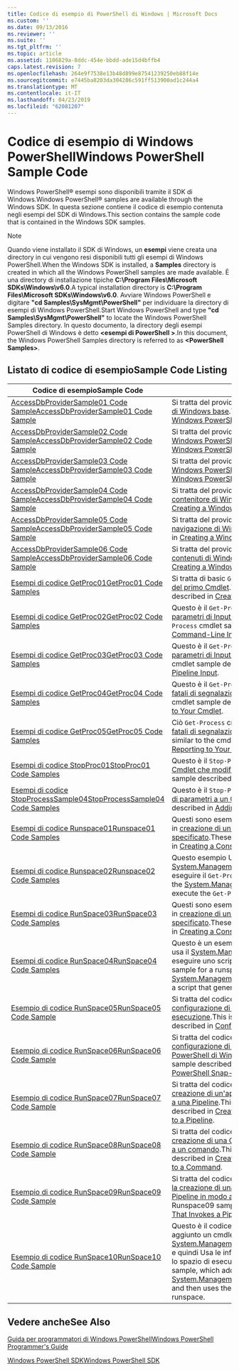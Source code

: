 ```yaml
---
title: Codice di esempio di PowerShell di Windows | Microsoft Docs
ms.custom: ''
ms.date: 09/13/2016
ms.reviewer: ''
ms.suite: ''
ms.tgt_pltfrm: ''
ms.topic: article
ms.assetid: 1106829a-8ddc-454e-bbdd-ade15d4bffb4
caps.latest.revision: 7
ms.openlocfilehash: 264e9f7538e13b48d899e87541239250eb88f14e
ms.sourcegitcommit: e7445ba8203da304286c591ff513900ad1c244a4
ms.translationtype: MT
ms.contentlocale: it-IT
ms.lasthandoff: 04/23/2019
ms.locfileid: "62081207"
---
```

# <a name="windows-powershell-sample-code"></a><span data-ttu-id="26665-102">Codice di esempio di Windows PowerShell</span><span class="sxs-lookup"><span data-stu-id="26665-102">Windows PowerShell Sample Code</span></span>

<span data-ttu-id="26665-103">Windows PowerShell® esempi sono disponibili tramite il SDK di Windows.</span><span class="sxs-lookup"><span data-stu-id="26665-103">Windows PowerShell® samples are available through the Windows SDK.</span></span> <span data-ttu-id="26665-104">In questa sezione contiene il codice di esempio contenuta negli esempi del SDK di Windows.</span><span class="sxs-lookup"><span data-stu-id="26665-104">This section contains the sample code that is contained in the Windows SDK samples.</span></span>

> [!NOTE]
> <span data-ttu-id="26665-105">Quando viene installato il SDK di Windows, un **esempi** viene creata una directory in cui vengono resi disponibili tutti gli esempi di Windows PowerShell.</span><span class="sxs-lookup"><span data-stu-id="26665-105">When the Windows SDK is installed, a **Samples** directory is created in which all the Windows PowerShell samples are made available.</span></span> <span data-ttu-id="26665-106">È una directory di installazione tipiche **C:\Program Files\Microsoft SDKs\Windows\v6.0**.</span><span class="sxs-lookup"><span data-stu-id="26665-106">A typical installation directory is **C:\Program Files\Microsoft SDKs\Windows\v6.0**.</span></span> <span data-ttu-id="26665-107">Avviare Windows PowerShell e digitare **"cd Samples\SysMgmt\PowerShell"** per individuare la directory di esempi di Windows PowerShell.</span><span class="sxs-lookup"><span data-stu-id="26665-107">Start Windows PowerShell and type **"cd Samples\SysMgmt\PowerShell"**  to locate the Windows PowerShell Samples directory.</span></span> <span data-ttu-id="26665-108">In questo documento, la directory degli esempi PowerShell di Windows è detto  **\<esempi di PowerShell >**.</span><span class="sxs-lookup"><span data-stu-id="26665-108">In this document, the Windows PowerShell Samples directory is referred to as **\<PowerShell Samples>**.</span></span>

## <a name="sample-code-listing"></a><span data-ttu-id="26665-109">Listato di codice di esempio</span><span class="sxs-lookup"><span data-stu-id="26665-109">Sample Code Listing</span></span>

|<span data-ttu-id="26665-110">Codice di esempio</span><span class="sxs-lookup"><span data-stu-id="26665-110">Sample Code</span></span>|<span data-ttu-id="26665-111">Description</span><span class="sxs-lookup"><span data-stu-id="26665-111">Description</span></span>|
|-----------------|-----------------|
|[<span data-ttu-id="26665-112">AccessDbProviderSample01 Code Sample</span><span class="sxs-lookup"><span data-stu-id="26665-112">AccessDbProviderSample01 Code Sample</span></span>](./accessdbprovidersample01-code-sample.md)|<span data-ttu-id="26665-113">Si tratta del provider descritte in [creazione di un PowerShell Provider di Windows base](./creating-a-basic-windows-powershell-provider.md).</span><span class="sxs-lookup"><span data-stu-id="26665-113">This is the provider described in [Creating a Basic Windows PowerShell Provider](./creating-a-basic-windows-powershell-provider.md).</span></span>|
|[<span data-ttu-id="26665-114">AccessDbProviderSample02 Code Sample</span><span class="sxs-lookup"><span data-stu-id="26665-114">AccessDbProviderSample02 Code Sample</span></span>](./accessdbprovidersample02-code-sample.md)|<span data-ttu-id="26665-115">Si tratta del provider descritte in [creazione di un Provider di unità di Windows PowerShell](./creating-a-windows-powershell-drive-provider.md).</span><span class="sxs-lookup"><span data-stu-id="26665-115">This is the provider described in [Creating a Windows PowerShell Drive Provider](./creating-a-windows-powershell-drive-provider.md).</span></span>|
|[<span data-ttu-id="26665-116">AccessDbProviderSample03 Code Sample</span><span class="sxs-lookup"><span data-stu-id="26665-116">AccessDbProviderSample03 Code Sample</span></span>](./accessdbprovidersample03-code-sample.md)|<span data-ttu-id="26665-117">Si tratta del provider descritte in [creazione di un Provider di Windows PowerShell](./creating-a-windows-powershell-item-provider.md).</span><span class="sxs-lookup"><span data-stu-id="26665-117">This is the provider described in [Creating a Windows PowerShell Item Provider](./creating-a-windows-powershell-item-provider.md).</span></span>|
|[<span data-ttu-id="26665-118">AccessDbProviderSample04 Code Sample</span><span class="sxs-lookup"><span data-stu-id="26665-118">AccessDbProviderSample04 Code Sample</span></span>](./accessdbprovidersample04-code-sample.md)|<span data-ttu-id="26665-119">Si tratta del provider descritte in [creazione di un Provider di contenitore di Windows PowerShell](./creating-a-windows-powershell-container-provider.md).</span><span class="sxs-lookup"><span data-stu-id="26665-119">This is the provider described in [Creating a Windows PowerShell Container Provider](./creating-a-windows-powershell-container-provider.md).</span></span>|
|[<span data-ttu-id="26665-120">AccessDbProviderSample05 Code Sample</span><span class="sxs-lookup"><span data-stu-id="26665-120">AccessDbProviderSample05 Code Sample</span></span>](./accessdbprovidersample05-code-sample.md)|<span data-ttu-id="26665-121">Si tratta del provider descritte in [creazione di un Provider di navigazione di Windows PowerShell](./creating-a-windows-powershell-navigation-provider.md).</span><span class="sxs-lookup"><span data-stu-id="26665-121">This is the provider described in [Creating a Windows PowerShell Navigation Provider](./creating-a-windows-powershell-navigation-provider.md).</span></span>|
|[<span data-ttu-id="26665-122">AccessDbProviderSample06 Code Sample</span><span class="sxs-lookup"><span data-stu-id="26665-122">AccessDbProviderSample06 Code Sample</span></span>](./accessdbprovidersample06-code-sample.md)|<span data-ttu-id="26665-123">Si tratta del provider descritte in [creazione di un Provider di contenuti di Windows PowerShell](./creating-a-windows-powershell-content-provider.md).</span><span class="sxs-lookup"><span data-stu-id="26665-123">This is the provider described in [Creating a Windows PowerShell Content Provider](./creating-a-windows-powershell-content-provider.md).</span></span>|
|[<span data-ttu-id="26665-124">Esempi di codice GetProc01</span><span class="sxs-lookup"><span data-stu-id="26665-124">GetProc01 Code Samples</span></span>](./getproc01-code-samples.md)|<span data-ttu-id="26665-125">Si tratta di basic `Get-Process` cmdlet esempio descritto in [creazione del primo Cmdlet](../cmdlet/creating-a-cmdlet-without-parameters.md).</span><span class="sxs-lookup"><span data-stu-id="26665-125">This is the basic `Get-Process` cmdlet sample described in [Creating Your First Cmdlet](../cmdlet/creating-a-cmdlet-without-parameters.md).</span></span>|
|[<span data-ttu-id="26665-126">Esempi di codice GetProc02</span><span class="sxs-lookup"><span data-stu-id="26665-126">GetProc02 Code Samples</span></span>](./getproc02-code-samples.md)|<span data-ttu-id="26665-127">Questo è il `Get-Process` cmdlet esempio descritto in [aggiunta di parametri di Input della riga di comando processo](../cmdlet/adding-parameters-that-process-command-line-input.md).</span><span class="sxs-lookup"><span data-stu-id="26665-127">This is the `Get-Process` cmdlet sample described in [Adding Parameters that Process Command-Line Input](../cmdlet/adding-parameters-that-process-command-line-input.md).</span></span>|
|[<span data-ttu-id="26665-128">Esempi di codice GetProc03</span><span class="sxs-lookup"><span data-stu-id="26665-128">GetProc03 Code Samples</span></span>](./getproc03-code-samples.md)|<span data-ttu-id="26665-129">Questo è il `Get-Process` cmdlet esempio descritto in [aggiunta di parametri di Input della Pipeline di processo](../cmdlet/adding-parameters-that-process-pipeline-input.md).</span><span class="sxs-lookup"><span data-stu-id="26665-129">This is the `Get-Process` cmdlet sample described in [Adding Parameters that Process Pipeline Input](../cmdlet/adding-parameters-that-process-pipeline-input.md).</span></span>|
|[<span data-ttu-id="26665-130">Esempi di codice GetProc04</span><span class="sxs-lookup"><span data-stu-id="26665-130">GetProc04 Code Samples</span></span>](./getproc04-code-samples.md)|<span data-ttu-id="26665-131">Questo è il `Get-Process` cmdlet esempio descritto in [aggiunta non fatali di segnalazione errori per il Cmdlet](../cmdlet/adding-non-terminating-error-reporting-to-your-cmdlet.md).</span><span class="sxs-lookup"><span data-stu-id="26665-131">This is the `Get-Process` cmdlet sample described in [Adding Nonterminating Error Reporting to Your Cmdlet](../cmdlet/adding-non-terminating-error-reporting-to-your-cmdlet.md).</span></span>|
|[<span data-ttu-id="26665-132">Esempi di codice GetProc05</span><span class="sxs-lookup"><span data-stu-id="26665-132">GetProc05 Code Samples</span></span>](./getproc05-code-samples.md)|<span data-ttu-id="26665-133">Ciò `Get-Process` cmdlet è simile al cmdlet descritto in [aggiunta non fatali di segnalazione errori per il Cmdlet](../cmdlet/adding-non-terminating-error-reporting-to-your-cmdlet.md).</span><span class="sxs-lookup"><span data-stu-id="26665-133">This `Get-Process` cmdlet is similar to the cmdlet described in [Adding Nonterminating Error Reporting to Your Cmdlet](../cmdlet/adding-non-terminating-error-reporting-to-your-cmdlet.md).</span></span>|
|[<span data-ttu-id="26665-134">Esempi di codice StopProc01</span><span class="sxs-lookup"><span data-stu-id="26665-134">StopProc01 Code Samples</span></span>](./stopproc01-code-samples.md)|<span data-ttu-id="26665-135">Questo è il `Stop-Process` cmdlet esempio descritto in [creazione di un Cmdlet che modifichi il sistema](../cmdlet/creating-a-cmdlet-that-modifies-the-system.md).</span><span class="sxs-lookup"><span data-stu-id="26665-135">This is the `Stop-Process` cmdlet sample described in [Creating a Cmdlet That Modifies the System](../cmdlet/creating-a-cmdlet-that-modifies-the-system.md).</span></span>|
|[<span data-ttu-id="26665-136">Esempi di codice StopProcessSample04</span><span class="sxs-lookup"><span data-stu-id="26665-136">StopProcessSample04 Code Samples</span></span>](./stopprocesssample04-code-samples.md)|<span data-ttu-id="26665-137">Questo è il `Stop-Process` cmdlet esempio descritto in [aggiunta di set di parametri a un Cmdlet](../cmdlet/adding-parameter-sets-to-a-cmdlet.md).</span><span class="sxs-lookup"><span data-stu-id="26665-137">This is the `Stop-Process` cmdlet sample described in [Adding Parameter Sets to a Cmdlet](../cmdlet/adding-parameter-sets-to-a-cmdlet.md).</span></span>|
|[<span data-ttu-id="26665-138">Esempi di codice Runspace01</span><span class="sxs-lookup"><span data-stu-id="26665-138">Runspace01 Code Samples</span></span>](./runspace01-code-samples.md)|<span data-ttu-id="26665-139">Questi sono esempi di codice per lo spazio di esecuzione descritto in [creazione di un'applicazione Console che avvia un comando specificato](http://msdn.microsoft.com/en-us/793a6570-a072-4799-840b-172f28ce620e).</span><span class="sxs-lookup"><span data-stu-id="26665-139">These are the code samples for the runspace described in [Creating a Console Application That Runs a Specified Command](http://msdn.microsoft.com/en-us/793a6570-a072-4799-840b-172f28ce620e).</span></span>|
|[<span data-ttu-id="26665-140">Esempi di codice Runspace02</span><span class="sxs-lookup"><span data-stu-id="26665-140">Runspace02 Code Samples</span></span>](./runspace02-code-samples.md)|<span data-ttu-id="26665-141">Questo esempio Usa la [System.Management.Automation.Runspaceinvoke](/dotnet/api/System.Management.Automation.RunspaceInvoke) classe per eseguire il `Get-Process` cmdlet in modo sincrono.</span><span class="sxs-lookup"><span data-stu-id="26665-141">This sample uses the [System.Management.Automation.Runspaceinvoke](/dotnet/api/System.Management.Automation.RunspaceInvoke) class to execute the `Get-Process` cmdlet synchronously.</span></span>|
|[<span data-ttu-id="26665-142">Esempi di codice RunSpace03</span><span class="sxs-lookup"><span data-stu-id="26665-142">RunSpace03 Code Samples</span></span>](./runspace03-code-samples.md)|<span data-ttu-id="26665-143">Questi sono esempi di codice per lo spazio di esecuzione descritto in [creazione di un'applicazione Console che avvia uno Script specificato](http://msdn.microsoft.com/en-us/a93e6006-36db-4bcc-b9da-c5bebf4ffd68).</span><span class="sxs-lookup"><span data-stu-id="26665-143">These are the code samples for the runspace described in [Creating a Console Application That Runs a Specified Script](http://msdn.microsoft.com/en-us/a93e6006-36db-4bcc-b9da-c5bebf4ffd68).</span></span>|
|[<span data-ttu-id="26665-144">Esempi di codice RunSpace04</span><span class="sxs-lookup"><span data-stu-id="26665-144">RunSpace04 Code Samples</span></span>](./runspace04-code-samples.md)|<span data-ttu-id="26665-145">Questo è un esempio di codice per uno spazio di esecuzione che usa il [System.Management.Automation.Runspaceinvoke](/dotnet/api/System.Management.Automation.RunspaceInvoke) classe per eseguire uno script che genera un errore irreversibile.</span><span class="sxs-lookup"><span data-stu-id="26665-145">This is a code sample for a runspace that uses the [System.Management.Automation.Runspaceinvoke](/dotnet/api/System.Management.Automation.RunspaceInvoke) class to execute a script that generates a terminating error.</span></span>|
|[<span data-ttu-id="26665-146">Esempio di codice RunSpace05</span><span class="sxs-lookup"><span data-stu-id="26665-146">RunSpace05 Code Sample</span></span>](./runspace05-code-sample.md)|<span data-ttu-id="26665-147">Si tratta del codice sorgente per l'esempio Runspace05 descritto nel [configurazione di un RunspaceConfiguration usando spazio di esecuzione](http://msdn.microsoft.com/en-us/42681d19-2d05-4975-befd-afb1990e79b2).</span><span class="sxs-lookup"><span data-stu-id="26665-147">This is the source code for the Runspace05 sample described in [Configuring a Runspace Using RunspaceConfiguration](http://msdn.microsoft.com/en-us/42681d19-2d05-4975-befd-afb1990e79b2).</span></span>|
|[<span data-ttu-id="26665-148">Esempio di codice RunSpace06</span><span class="sxs-lookup"><span data-stu-id="26665-148">RunSpace06 Code Sample</span></span>](./runspace06-code-sample.md)|<span data-ttu-id="26665-149">Si tratta del codice sorgente per l'esempio Runspace06 descritto nel [configurazione di uno spazio di esecuzione tramite uno Snap-in PowerShell di Windows](http://msdn.microsoft.com/en-us/a7289ee8-9732-49ee-91c7-d533e9538b83).</span><span class="sxs-lookup"><span data-stu-id="26665-149">This is the source code for the Runspace06 sample described in [Configuring a Runspace Using a Windows PowerShell Snap-in](http://msdn.microsoft.com/en-us/a7289ee8-9732-49ee-91c7-d533e9538b83).</span></span>|
|[<span data-ttu-id="26665-150">Esempio di codice RunSpace07</span><span class="sxs-lookup"><span data-stu-id="26665-150">RunSpace07 Code Sample</span></span>](./runspace07-code-sample.md)|<span data-ttu-id="26665-151">Si tratta del codice sorgente per l'esempio Runspace07 descritto nel [creazione di un'applicazione che aggiunge i comandi della Console a una Pipeline](http://msdn.microsoft.com/en-us/01eb7808-e97b-4905-80be-9e2fa38c262e).</span><span class="sxs-lookup"><span data-stu-id="26665-151">This is the source code for the Runspace07 sample described in [Creating a Console Application That Adds Commands to a Pipeline](http://msdn.microsoft.com/en-us/01eb7808-e97b-4905-80be-9e2fa38c262e).</span></span>|
|[<span data-ttu-id="26665-152">Esempio di codice RunSpace08</span><span class="sxs-lookup"><span data-stu-id="26665-152">RunSpace08 Code Sample</span></span>](./runspace08-code-sample.md)|<span data-ttu-id="26665-153">Si tratta del codice sorgente per l'esempio Runspace08 descritto nel [creazione di una Console che aggiunge i parametri dell'applicazione a un comando](http://msdn.microsoft.com/en-us/848b2b46-60f1-4a86-b448-cfc7c0cccfba).</span><span class="sxs-lookup"><span data-stu-id="26665-153">This is the source code for the Runspace08 sample described in [Creating a Console Application That Adds Parameters to a Command](http://msdn.microsoft.com/en-us/848b2b46-60f1-4a86-b448-cfc7c0cccfba).</span></span>|
|[<span data-ttu-id="26665-154">Esempio di codice RunSpace09</span><span class="sxs-lookup"><span data-stu-id="26665-154">RunSpace09 Code Sample</span></span>](./runspace09-code-sample.md)|<span data-ttu-id="26665-155">Si tratta del codice sorgente per l'esempio Runspace09 descritto nel [la creazione di una Console dell'applicazione che richiama una Pipeline in modo asincrono](http://msdn.microsoft.com/en-us/198c1c94-2a06-457e-93ce-c0d910618e47).</span><span class="sxs-lookup"><span data-stu-id="26665-155">This is the source code for the Runspace09 sample described in [Creating a Console Application That Invokes a Pipeline Asynchronously](http://msdn.microsoft.com/en-us/198c1c94-2a06-457e-93ce-c0d910618e47).</span></span>|
|[<span data-ttu-id="26665-156">Esempio di codice RunSpace10</span><span class="sxs-lookup"><span data-stu-id="26665-156">RunSpace10 Code Sample</span></span>](./runspace10-code-sample.md)|<span data-ttu-id="26665-157">Questo è il codice sorgente per l'esempio Runspace10, che viene aggiunto un cmdlet per [System.Management.Automation.Runspaces.Runspaceconfiguration](/dotnet/api/System.Management.Automation.Runspaces.RunspaceConfiguration) e quindi Usa le informazioni di configurazione modificato per creare lo spazio di esecuzione.</span><span class="sxs-lookup"><span data-stu-id="26665-157">This is the source code for the Runspace10 sample, which adds a cmdlet to [System.Management.Automation.Runspaces.Runspaceconfiguration](/dotnet/api/System.Management.Automation.Runspaces.RunspaceConfiguration) and then uses the modified configuration information to create the runspace.</span></span>|

## <a name="see-also"></a><span data-ttu-id="26665-158">Vedere anche</span><span class="sxs-lookup"><span data-stu-id="26665-158">See Also</span></span>

[<span data-ttu-id="26665-159">Guida per programmatori di Windows PowerShell</span><span class="sxs-lookup"><span data-stu-id="26665-159">Windows PowerShell Programmer's Guide</span></span>](./windows-powershell-programmer-s-guide.md)

[<span data-ttu-id="26665-160">Windows PowerShell SDK</span><span class="sxs-lookup"><span data-stu-id="26665-160">Windows PowerShell SDK</span></span>](../windows-powershell-reference.md)